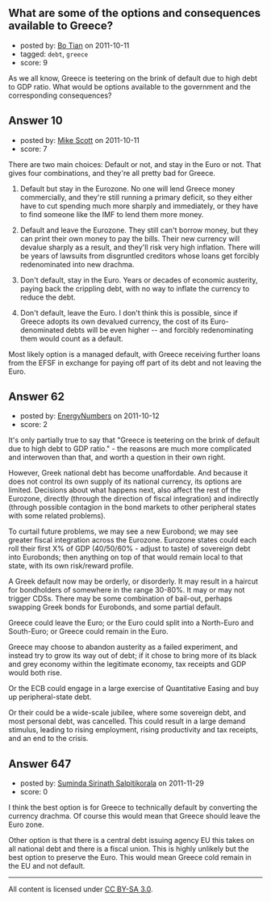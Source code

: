 ## What are some of the options and consequences available to Greece?

- posted by: [Bo Tian](https://stackexchange.com/users/-1/5-bo-tian) on 2011-10-11
- tagged: `debt`, `greece`
- score: 9

As we all know, Greece is teetering on the brink of default due to high debt to GDP ratio. What would be options available to the government and the corresponding consequences?


## Answer 10

- posted by: [Mike Scott](https://stackexchange.com/users/-1/31-mike-scott) on 2011-10-11
- score: 7

There are two main choices: Default or not, and stay in the Euro or not. That gives four combinations, and they're all pretty bad for Greece.

 1. Default but stay in the Eurozone. No one will lend Greece money commercially, and they're still running a primary deficit, so they either have to cut spending much more sharply and immediately, or they have to find someone like the IMF to lend them more money.

 2. Default and leave the Eurozone. They still can't borrow money, but they can print their own money to pay the bills. Their new currency will devalue sharply as a result, and they'll risk very high inflation. There will be years of lawsuits from disgruntled creditors whose loans get forcibly redenominated into new drachma.

 3. Don't default, stay in the Euro. Years or decades of economic austerity, paying back the crippling debt, with no way to inflate the currency to reduce the debt.

 4. Don't default, leave the Euro. I don't think this is possible, since if Greece adopts its own devalued currency, the cost of its Euro-denominated debts will be even higher -- and forcibly redenominating them would count as a default.

Most likely option is a managed default, with Greece receiving further loans from the EFSF in exchange for paying off part of its debt and not leaving the Euro.


## Answer 62

- posted by: [EnergyNumbers](https://stackexchange.com/users/-1/104-energynumbers) on 2011-10-12
- score: 2

It's only partially true to say that "Greece is teetering on the brink of default due to high debt to GDP ratio." - the reasons are much more complicated and interwoven than that, and worth a question in their own right.

However, Greek national debt has become unaffordable. And because it does not control its own supply of its national currency, its options are limited. Decisions about what happens next, also affect the rest of the Eurozone, directly (through the direction of fiscal integration) and indirectly (through possible contagion in the bond markets to other peripheral states with some related problems).


To curtail future problems, we may see a new Eurobond; we may see greater fiscal integration across the Eurozone. Eurozone states could each roll their first X% of GDP (40/50/60% - adjust to taste) of sovereign debt into Eurobonds; then anything on top of that would remain local to that state, with its own risk/reward profile.

A Greek default now may be orderly, or disorderly. It may result in a haircut for bondholders of somewhere in the range 30-80%. It may or may not trigger CDSs. There may be some combination of bail-out, perhaps swapping Greek bonds for Eurobonds, and some partial default.

Greece could leave the Euro; or the Euro could split into a North-Euro and South-Euro; or Greece could remain in the Euro.

Greece may choose to abandon austerity as a failed experiment, and instead try to grow its way out of debt; if it chose to bring more of its black and grey economy within the legitimate economy, tax receipts and GDP would both rise.

Or the ECB could engage in a large exercise of Quantitative Easing and buy up peripheral-state debt.

Or their could be a wide-scale jubilee, where some sovereign debt, and most personal debt, was cancelled. This could result in a large demand stimulus, leading to rising employment, rising productivity and tax receipts, and an end to the crisis.


## Answer 647

- posted by: [Suminda Sirinath Salpitikorala](https://stackexchange.com/users/-1/446-suminda-sirinath-salpitikorala) on 2011-11-29
- score: 0

I think the best option is for Greece to technically default by converting the currency drachma. Of course this would mean that Greece should leave the Euro zone.

Other option is that there is a central debt issuing agency EU this takes on all national debt and there is a fiscal union. This is highly unlikely but the best option to preserve the Euro. This would mean Greece cold remain in the EU and not default.



---

All content is licensed under [CC BY-SA 3.0](https://creativecommons.org/licenses/by-sa/3.0/).
